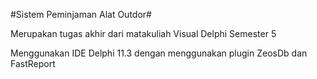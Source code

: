 #Sistem Peminjaman Alat Outdor#

Merupakan tugas akhir dari matakuliah Visual Delphi Semester 5

Menggunakan IDE Delphi 11.3 dengan menggunakan plugin ZeosDb dan FastReport

